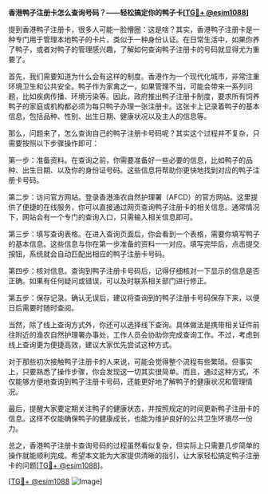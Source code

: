 **香港鸭子注册卡怎么查询号码？——轻松搞定你的鸭子卡[[TG💪+ @esim1088](https://t.me/s/esim1088)]**

提到香港鸭子注册卡，很多人可能一脸懵圈：这是啥？其实，香港鸭子注册卡是一种专门用于管理本地鸭子的卡片，类似于一种身份认证。在日常生活中，如果你养了鸭子，或者对鸭子的管理感兴趣，了解如何查询鸭子注册卡的号码就显得尤为重要了。

首先，我们需要知道为什么会有这样的制度。香港作为一个现代化城市，非常注重环境卫生和公共安全。鸭子作为家禽之一，如果管理不当，可能会带来一系列问题，比如疾病传播、环境污染等。因此，政府推出鸭子注册卡制度，要求所有饲养鸭子的家庭或机构都必须为每只鸭子办理一张注册卡。这张卡上记录着鸭子的基本信息，包括品种、性别、出生日期、健康状况以及主人的信息等。

那么，问题来了，怎么查询自己的鸭子注册卡号码呢？其实这个过程并不复杂，只需要按照以下步骤操作即可：

第一步：准备资料。在查询之前，你需要准备好一些必要的信息，比如鸭子的品种、出生日期、以及你的身份证号码。这些信息将帮助你更快地找到对应的鸭子注册卡号码。

第二步：访问官方网站。登录香港渔农自然护理署（AFCD）的官方网站。这里提供了便捷的在线服务，你可以直接通过网页查询鸭子注册卡的相关信息。通常情况下，网站会有一个专门的查询入口，只需输入相关信息即可。

第三步：填写查询表格。在进入查询页面后，你会看到一个表格，需要你填写鸭子的基本信息。这些信息与你在第一步准备的资料一一对应。填写完毕后，点击提交按钮，系统就会自动匹配出相应的鸭子注册卡号码。

第四步：核对信息。查询到鸭子注册卡号码后，记得仔细核对一下显示的信息是否正确。如果有任何疑问或错误，可以及时联系相关部门进行修正。

第五步：保存记录。确认无误后，建议将查询到的鸭子注册卡号码保存下来，以便日后需要时随时查阅。

当然，除了线上查询方式外，你还可以选择线下查询。具体做法是携带相关证件前往附近的渔农自然护理署办事处，工作人员会协助你完成查询工作。不过，考虑到线上查询更为便捷高效，建议大家优先尝试这种方式。

对于那些初次接触鸭子注册卡的人来说，可能会觉得整个流程有些繁琐。但事实上，只要熟悉了操作步骤，你会发现这一切其实很简单。而且，通过这种方式，不仅能够方便地查询到鸭子注册卡号码，还能更好地了解鸭子的健康状况和管理情况。

最后，提醒大家要定期关注鸭子的健康状态，并按照规定的时间更新鸭子注册卡的信息。这样不仅能确保鸭子的健康成长，也能为维护良好的公共卫生环境尽一份力。

总之，香港鸭子注册卡查询号码的过程虽然看似复杂，但实际上只需要几步简单的操作就能顺利完成。希望本文能为大家提供清晰的指引，让大家轻松搞定鸭子注册卡的问题[[TG💪+ @esim1088](https://t.me/s/esim1088)]。

[[TG💪+ @esim1088](https://t.me/s/esim1088) ![Image](https://i.postimg.cc/4NQfJmqS/Snipaste-2025-05-13-00-14-12.png)]